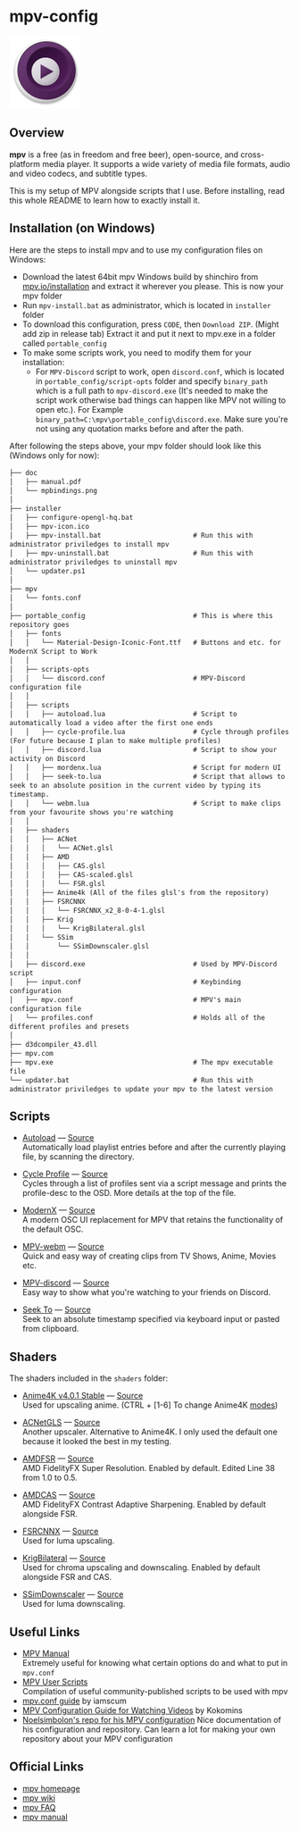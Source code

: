 # mpv-config

![mpv logo](https://raw.githubusercontent.com/mpv-player/mpv.io/master/source/images/mpv-logo-128.png)

## Overview

**mpv** is a free (as in freedom and free beer), open-source, and cross-platform media player. It supports
a wide variety of media file formats, audio and video codecs, and subtitle types.

This is my setup of MPV alongside scripts that I use. Before installing, read this whole README to learn how to exactly install it.

## Installation (on Windows)
Here are the steps to install mpv and to use my configuration files on Windows:
* Download the latest 64bit mpv Windows build by shinchiro from [mpv.io/installation](https://mpv.io/installation/) and extract it wherever you please. This is now your mpv folder
* Run `mpv-install.bat` as administrator, which is located in `installer` folder
* To download this configuration, press `CODE`, then `Download ZIP`. (Might add zip in release tab) Extract it and put it next to mpv.exe in a folder called `portable_config`
* To make some scripts work, you need to modify them for your installation:
  * For `MPV-Discord` script to work, open `discord.conf`, which is located in `portable_config/script-opts` folder and specify `binary_path` which is a full path to `mpv-discord.exe` (It's needed to make the script work otherwise bad things can happen like MPV not willing to open etc.). For Example `binary_path=C:\mpv\portable_config\discord.exe`. Make sure you're not using any quotation marks before and after the path.


After following the steps above, your mpv folder should look like this (Windows only for now):

```
├── doc
│   ├── manual.pdf
│   └── mpbindings.png
│
├── installer
│   ├── configure-opengl-hq.bat
│   ├── mpv-icon.ico
│   ├── mpv-install.bat                       # Run this with administrator priviledges to install mpv
│   ├── mpv-uninstall.bat                     # Run this with administrator priviledges to uninstall mpv
│   └── updater.ps1
│
├── mpv
│   └── fonts.conf
│
├── portable_config                           # This is where this repository goes
│   ├── fonts
│   │   └── Material-Design-Iconic-Font.ttf   # Buttons and etc. for ModernX Script to Work
│   │
│   ├── scripts-opts
│   │   └── discord.conf                      # MPV-Discord configuration file
│   │
│   ├── scripts
│   │   ├── autoload.lua                      # Script to automatically load a video after the first one ends
│   │   ├── cycle-profile.lua                 # Cycle through profiles (For future because I plan to make multiple profiles)
│   │   ├── discord.lua                       # Script to show your activity on Discord 
│   │   ├── mordenx.lua                       # Script for modern UI
│   │   ├── seek-to.lua                       # Script that allows to seek to an absolute position in the current video by typing its timestamp.
│   │   └── webm.lua                          # Script to make clips from your favourite shows you're watching
│   │
|   ├── shaders
│   │   ├── ACNet
│   │   │   └── ACNet.glsl
│   │   ├── AMD
│   │   │   ├── CAS.glsl
│   │   │   ├── CAS-scaled.glsl
│   │   │   └── FSR.glsl
│   │   ├── Anime4k (All of the files glsl's from the repository)
│   │   ├── FSRCNNX
│   │   │   └── FSRCNNX_x2_8-0-4-1.glsl
│   │   ├── Krig
│   │   │   └── KrigBilateral.glsl
│   │   └── SSim
│   │       └── SSimDownscaler.glsl
│   │
│   ├── discord.exe                           # Used by MPV-Discord script
│   ├── input.conf                            # Keybinding configuration
│   ├── mpv.conf                              # MPV's main configuration file
│   └── profiles.conf                         # Holds all of the different profiles and presets
│
├── d3dcompiler_43.dll
├── mpv.com
├── mpv.exe                                   # The mpv executable file
└── updater.bat                               # Run this with administrator priviledges to update your mpv to the latest version
```

## Scripts
* [Autoload](https://github.com/shazzaam7/mpv-config/blob/windows/scripts/autoload.lua) —
  [Source](https://github.com/mpv-player/mpv/blob/master/TOOLS/lua/autoload.lua)\
  Automatically load playlist entries before and after the currently playing file, by scanning the directory.
  
* [Cycle Profile](https://github.com/shazzaam7/mpv-config/blob/windows/scripts/cycle-profile.lua) —
  [Source](https://github.com/CogentRedTester/mpv-scripts#cycle-profile)\
  Cycles through a list of profiles sent via a script message and prints the profile-desc to the OSD. More details at the top of the file.
  
* [ModernX](https://github.com/shazzaam7/mpv-config/blob/windows/scripts/mordenx.lua) —
  [Source](https://github.com/cyl0/mpv-osc-morden-x)\
  A modern OSC UI replacement for MPV that retains the functionality of the default OSC.

* [MPV-webm](https://github.com/shazzaam7/mpv-config/blob/windows/scripts/webm.lua) — [Source](https://github.com/ekisu/mpv-webm)\
  Quick and easy way of creating clips from TV Shows, Anime, Movies etc.

* [MPV-discord](https://github.com/shazzaam7/mpv-config/blob/windows/scripts/discord.lua) — [Source](https://github.com/tnychn/mpv-discord)\
  Easy way to show what you're watching to your friends on Discord.
  
* [Seek To](https://github.com/shazzaam7/mpv-config/blob/windows/scripts/seek-to.lua) —
  [Source](https://github.com/dexeonify/mpv-config/blob/main/scripts/seek-to.lua)\
  Seek to an absolute timestamp specified via keyboard input or pasted from clipboard.

## Shaders

The shaders included in the `shaders` folder:

* [Anime4K v4.0.1 Stable](https://github.com/shazzaam7/mpv-config/tree/windows/shaders/Anime4K) — [Source](https://github.com/bloc97/Anime4K)\
  Used for upscaling anime. (CTRL + [1-6] To change Anime4K [modes](https://github.com/bloc97/Anime4K/blob/815b122284304e6e1e244a8cf6a160eeaa07040c/GLSL_Instructions.md#modes))
  
* [ACNetGLS](https://github.com/shazzaam7/mpv-config/tree/windows/shaders/ACNet) — [Source](https://github.com/TianZerL/ACNetGLSL)\
  Another upscaler. Alternative to Anime4K. I only used the default one because it looked the best in my testing.
  
* [AMDFSR](https://github.com/shazzaam7/mpv-config/tree/windows/shaders/AMD) — [Source](https://gist.github.com/agyild/82219c545228d70c5604f865ce0b0ce5)\
  AMD FidelityFX Super Resolution. Enabled by default. Edited Line 38 from 1.0 to 0.5.

* [AMDCAS](https://github.com/shazzaam7/mpv-config/tree/windows/shaders/AMD) — [Source](https://gist.github.com/agyild/bbb4e58298b2f86aa24da3032a0d2ee6)\
  AMD FidelityFX Contrast Adaptive Sharpening. Enabled by default alongside FSR.
  
* [FSRCNNX](https://github.com/shazzaam7/mpv-config/tree/windows/shaders/FSRCNNX) — [Source](https://github.com/igv/FSRCNN-TensorFlow)\
  Used for luma upscaling.

* [KrigBilateral](https://github.com/shazzaam7/mpv-config/tree/windows/shaders/Krig) — [Source](https://gist.github.com/igv/a015fc885d5c22e6891820ad89555637)\
  Used for chroma upscaling and downscaling. Enabled by default alongside FSR and CAS.
  
* [SSimDownscaler](https://github.com/shazzaam7/mpv-config/tree/windows/shaders/SSim) — [Source](https://gist.github.com/igv/36508af3ffc84410fe39761d6969be10)\
  Used for luma downscaling.
  
## Useful Links

* [MPV Manual](https://mpv.io/manual/master/)\
  Extremely useful for knowing what certain options do and what to put in `mpv.conf`
* [MPV User Scripts](https://github.com/mpv-player/mpv/wiki/User-Scripts)\
  Compilation of useful community-published scripts to be used with mpv
* [mpv.conf guide](https://iamscum.wordpress.com/guides/videoplayback-guide/mpv-conf/) by iamscum
* [MPV Configuration Guide for Watching Videos](https://kokomins.wordpress.com/2019/10/14/mpv-config-guide/) by Kokomins
* [Noelsimbolon's repo for his MPV configuration](https://github.com/noelsimbolon/mpv-config)
  Nice documentation of his configuration and repository. Can learn a lot for making your own repository about your MPV configuration

## Official Links

* [mpv homepage](https://mpv.io/)  
* [mpv wiki](https://github.com/mpv-player/mpv/wiki)
* [mpv FAQ](https://github.com/mpv-player/mpv/wiki/FAQ)
* [mpv manual](https://mpv.io/manual/master/)
